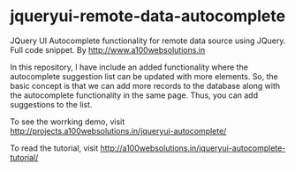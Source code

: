 jqueryui-remote-data-autocomplete
=================================

JQuery UI Autocomplete functionality for remote data source using JQuery. Full code snippet. By http://www.a100websolutions.in

In this repository, I have include an added functionality where the autocomplete suggestion list can be updated with more elements.
So, the basic concept is that we can add more records to the database along with the autocomplete functionality in the same
page. Thus, you can add suggestions to the list. 

To see the worrking demo, visit http://projects.a100websolutions.in/jqueryui-autocomplete/

To read the tutorial, visit http://a100websolutions.in/jqueryui-autocomplete-tutorial/
